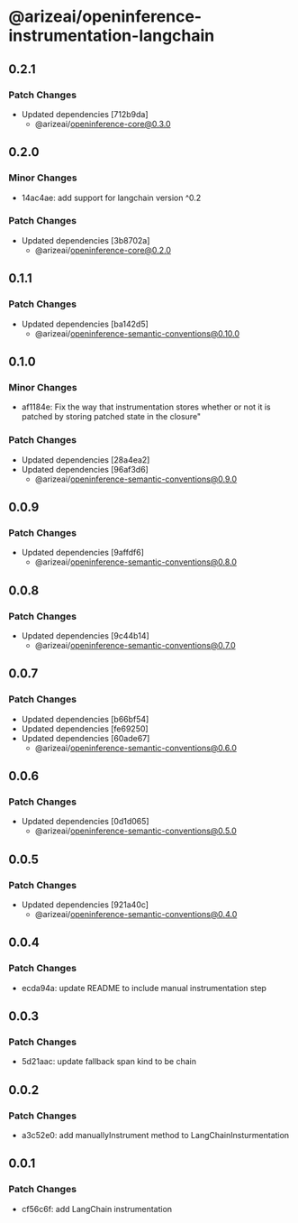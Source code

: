 # @arizeai/openinference-instrumentation-langchain

## 0.2.1

### Patch Changes

- Updated dependencies [712b9da]
  - @arizeai/openinference-core@0.3.0

## 0.2.0

### Minor Changes

- 14ac4ae: add support for langchain version ^0.2

### Patch Changes

- Updated dependencies [3b8702a]
  - @arizeai/openinference-core@0.2.0

## 0.1.1

### Patch Changes

- Updated dependencies [ba142d5]
  - @arizeai/openinference-semantic-conventions@0.10.0

## 0.1.0

### Minor Changes

- af1184e: Fix the way that instrumentation stores whether or not it is patched by storing patched state in the closure"

### Patch Changes

- Updated dependencies [28a4ea2]
- Updated dependencies [96af3d6]
  - @arizeai/openinference-semantic-conventions@0.9.0

## 0.0.9

### Patch Changes

- Updated dependencies [9affdf6]
  - @arizeai/openinference-semantic-conventions@0.8.0

## 0.0.8

### Patch Changes

- Updated dependencies [9c44b14]
  - @arizeai/openinference-semantic-conventions@0.7.0

## 0.0.7

### Patch Changes

- Updated dependencies [b66bf54]
- Updated dependencies [fe69250]
- Updated dependencies [60ade67]
  - @arizeai/openinference-semantic-conventions@0.6.0

## 0.0.6

### Patch Changes

- Updated dependencies [0d1d065]
  - @arizeai/openinference-semantic-conventions@0.5.0

## 0.0.5

### Patch Changes

- Updated dependencies [921a40c]
  - @arizeai/openinference-semantic-conventions@0.4.0

## 0.0.4

### Patch Changes

- ecda94a: update README to include manual instrumentation step

## 0.0.3

### Patch Changes

- 5d21aac: update fallback span kind to be chain

## 0.0.2

### Patch Changes

- a3c52e0: add manuallyInstrument method to LangChainInsturmentation

## 0.0.1

### Patch Changes

- cf56c6f: add LangChain instrumentation

